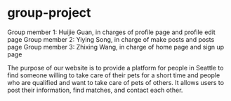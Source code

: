 # group-project
Group member 1: Huijie Guan, in charges of profile page and profile edit page
Group member 2: Yiying Song, in charge of make posts and posts page
Group member 3: Zhixing Wang, in charge of home page and sign up page

The purpose of our website is to provide a platform for people in Seattle to find someone willing to take care of their pets for a short time and people who are qualified and want to take care of pets of others. It allows users to post their information, find matches, and contact each other. 

